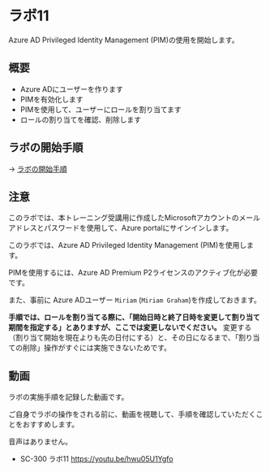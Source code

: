 # ラボ11

Azure AD Privileged Identity Management (PIM)の使用を開始します。

## 概要

- Azure ADにユーザーを作ります
- PIMを有効化します
- PIMを使用して、ユーザーにロールを割り当てます
- ロールの割り当てを確認、削除します

## ラボの開始手順

→ [ラボの開始手順](lab00.md)

## 注意

このラボでは、本トレーニング受講用に作成したMicrosoftアカウントのメールアドレスとパスワードを使用して、Azure portalにサインインします。

このラボでは、Azure AD Privileged Identity Management (PIM)を使用します。

PIMを使用するには、Azure AD Premium P2ライセンスのアクティブ化が必要です。

また、事前に Azure ADユーザー `Miriam` (`Miriam Graham`)を作成しておきます。

**手順では、ロールを割り当てる際に、「開始日時と終了日時を変更して割り当て期間を指定する」とありますが、ここでは変更しないでください。** 変更する（割り当て開始を現在よりも先の日付にする）と、その日になるまで、「割り当ての削除」操作がすぐには実施できないためです。

## 動画

ラボの実施手順を記録した動画です。

ご自身でラボの操作をされる前に、動画を視聴して、手順を確認していただくことをおすすめします。

音声はありません。

- SC-300 ラボ11 https://youtu.be/hwu05U1Ygfo

